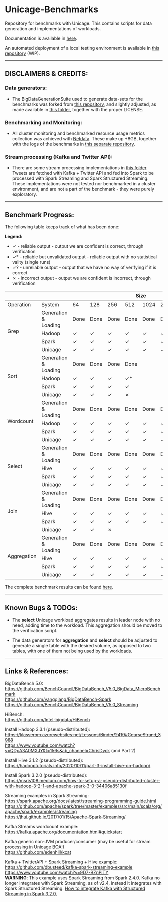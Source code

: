 # Unicage-Benchmarks

Repository for benchmarks with Unicage.
This contains scripts for data generation and implementations of workloads.

Documentation is available in [here](/documentation/documentation.md).

An automated deployment of a local testing environment is available in [this repository](https://github.com/duartegithub/vagrant-hadoop-cluster) (WIP).

---
## DISCLAIMERS & CREDITS:

### Data generators:
- The BigDataGenerationSuite used to generate data-sets for the benchmarks was forked from [this repository](https://github.com/BenchCouncil/BigDataBench_V5.0_BigData_MicroBenchmark/tree/main/BigDataGeneratorSuite), and slightly adjusted, as made available in [this folder](./BigDataGeneratorSuite/), together with the proper LICENSE.

### Benchmarking and Monitoring:
- All cluster monitoring and benchmarked resource usage metrics collection was achieved with [Netdata](https://www.netdata.cloud/). These make up +8GB, together with the logs of the benchmarks in [this separate repository](https://github.com/duartegithub/Unicage-Benchmarks-2021-2022-Results).

### Stream processing (Kafka and Twitter API):
- There are some stream processing implementations in [this folder](./workloads/stream/). Tweets are fetched with Kafka + Twitter API and fed into Spark to be processed with Spark Streaming and Spark Structured Streaming. These implementations were not tested nor benchmarked in a cluster environment, and are not a part of the benchmark - they were purely exploratory.

---
## Benchmark Progress:

The following table keeps track of what has been done:

**Legend:**
- ✓ - reliable output - output we are confident is correct, through verification
- ✓* - reliable but unvalidated output - reliable output with no statistical vality (single runs)
- ✓? - unreliable output - output that we have no way of verifying if it is correct
- ✗ - incorrect output - output we are confident is incorrect, through verification

<table class="tg">
<thead>
  <tr>
    <th class="tg-c3ow"></th>
    <th class="tg-c3ow"></th>
    <th class="tg-c3ow" colspan="8">Size</th>
  </tr>
</thead>
<tbody>
  <tr>
    <td class="tg-abip">Operation</td>
    <td class="tg-abip">System</td>
    <td class="tg-abip">64</td>
    <td class="tg-abip">128</td>
    <td class="tg-abip">256</td>
    <td class="tg-abip">512</td>
    <td class="tg-abip">1024</td>
    <td class="tg-abip">2048</td>
    <td class="tg-abip">4096</td>
    <td class="tg-abip">8192</td>
  </tr>
  <tr>
    <td class="tg-c3ow" rowspan="4">Grep</td>
    <td class="tg-c3ow">Generation &amp;<br>Loading</td>
    <td class="tg-c3ow">Done</td>
    <td class="tg-c3ow">Done</td>
    <td class="tg-c3ow">Done</td>
    <td class="tg-c3ow">Done</td>
    <td class="tg-c3ow">Done</td>
    <td class="tg-c3ow">Done</td>
    <td class="tg-c3ow">Done</td>
    <td class="tg-c3ow">Done</td>
  </tr>
  <tr>
    <td class="tg-abip">Hadoop</td>
    <td class="tg-abip">✓</td>
    <td class="tg-abip">✓</td>
    <td class="tg-abip">✓</td>
    <td class="tg-abip">✓</td>
    <td class="tg-abip">✓</td>
    <td class="tg-abip">✓</td>
    <td class="tg-abip">✓</td>
    <td class="tg-abip">✓</td>
  </tr>
  <tr>
    <td class="tg-c3ow">Spark</td>
    <td class="tg-c3ow">✓</td>
    <td class="tg-c3ow">✓</td>
    <td class="tg-c3ow">✓</td>
    <td class="tg-c3ow">✓</td>
    <td class="tg-c3ow">✓</td>
    <td class="tg-c3ow">✓</td>
    <td class="tg-c3ow">✓</td>
    <td class="tg-c3ow">✓</td>
  </tr>
  <tr>
    <td class="tg-abip">Unicage</td>
    <td class="tg-abip">✓</td>
    <td class="tg-abip">✓</td>
    <td class="tg-abip">✓</td>
    <td class="tg-abip">✓</td>
    <td class="tg-abip">✓</td>
    <td class="tg-abip">✓</td>
    <td class="tg-abip">✓</td>
    <td class="tg-abip">✓</td>
  </tr>
  <tr>
    <td class="tg-c3ow" rowspan="4">Sort</td>
    <td class="tg-c3ow">Generation &amp;<br>Loading</td>
    <td class="tg-c3ow">Done</td>
    <td class="tg-c3ow">Done</td>
    <td class="tg-c3ow">Done</td>
    <td class="tg-c3ow">Done</td>
    <td class="tg-c3ow"></td>
    <td class="tg-c3ow"></td>
    <td class="tg-c3ow"></td>
    <td class="tg-c3ow"></td>
  </tr>
  <tr>
    <td class="tg-abip">Hadoop</td>
    <td class="tg-abip">✓</td>
    <td class="tg-abip">✓</td>
    <td class="tg-abip">✓</td>
    <td class="tg-abip">✓*</td>
    <td class="tg-abip"></td>
    <td class="tg-abip"></td>
    <td class="tg-abip"></td>
    <td class="tg-abip"></td>
  </tr>
  <tr>
    <td class="tg-c3ow">Spark</td>
    <td class="tg-c3ow">✓</td>
    <td class="tg-c3ow">✓</td>
    <td class="tg-c3ow">✓</td>
    <td class="tg-c3ow">✓</td>
    <td class="tg-c3ow"></td>
    <td class="tg-c3ow"></td>
    <td class="tg-c3ow"></td>
    <td class="tg-c3ow"></td>
  </tr>
  <tr>
    <td class="tg-abip">Unicage</td>
    <td class="tg-abip">✓</td>
    <td class="tg-abip">✓</td>
    <td class="tg-abip">✓</td>
    <td class="tg-abip">✗</td>
    <td class="tg-abip"></td>
    <td class="tg-abip"></td>
    <td class="tg-abip"></td>
    <td class="tg-abip"></td>
  </tr>
  <tr>
    <td class="tg-c3ow" rowspan="4">Wordcount</td>
    <td class="tg-c3ow">Generation &amp;<br>Loading</td>
    <td class="tg-c3ow">Done</td>
    <td class="tg-c3ow">Done</td>
    <td class="tg-c3ow">Done</td>
    <td class="tg-c3ow">Done</td>
    <td class="tg-c3ow">Done</td>
    <td class="tg-c3ow">Done</td>
    <td class="tg-c3ow">Done</td>
    <td class="tg-c3ow">Done</td>
  </tr>
  <tr>
    <td class="tg-abip">Hadoop</td>
    <td class="tg-abip">✓</td>
    <td class="tg-abip">✓</td>
    <td class="tg-abip">✓</td>
    <td class="tg-abip">✓</td>
    <td class="tg-abip">✓</td>
    <td class="tg-abip">✓</td>
    <td class="tg-abip">✓</td>
    <td class="tg-abip">✓*</td>
  </tr>
  <tr>
    <td class="tg-c3ow">Spark</td>
    <td class="tg-c3ow">✓</td>
    <td class="tg-c3ow">✓</td>
    <td class="tg-c3ow">✓</td>
    <td class="tg-c3ow">✓</td>
    <td class="tg-c3ow">✓</td>
    <td class="tg-c3ow">✓</td>
    <td class="tg-c3ow">✓</td>
    <td class="tg-c3ow">✗</td>
  </tr>
  <tr>
    <td class="tg-abip">Unicage</td>
    <td class="tg-abip">✓</td>
    <td class="tg-abip">✓</td>
    <td class="tg-abip">✓</td>
    <td class="tg-abip">✓</td>
    <td class="tg-abip">✓</td>
    <td class="tg-abip">✓</td>
    <td class="tg-abip">✓</td>
    <td class="tg-abip">✓</td>
  </tr>
  <tr>
    <td class="tg-c3ow" rowspan="4">Select</td>
    <td class="tg-c3ow">Generation &amp;<br>Loading</td>
    <td class="tg-c3ow">Done</td>
    <td class="tg-c3ow">Done</td>
    <td class="tg-c3ow">Done</td>
    <td class="tg-c3ow">Done</td>
    <td class="tg-c3ow">Done</td>
    <td class="tg-c3ow">Done</td>
    <td class="tg-c3ow">Done</td>
    <td class="tg-c3ow">Done</td>
  </tr>
  <tr>
    <td class="tg-abip">Hive</td>
    <td class="tg-abip">✓</td>
    <td class="tg-abip">✓</td>
    <td class="tg-abip">✓</td>
    <td class="tg-abip">✓</td>
    <td class="tg-abip">✓</td>
    <td class="tg-abip">✓</td>
    <td class="tg-abip">✓</td>
    <td class="tg-abip">✓</td>
  </tr>
  <tr>
    <td class="tg-c3ow">Spark</td>
    <td class="tg-c3ow">✓</td>
    <td class="tg-c3ow">✓</td>
    <td class="tg-c3ow">✓</td>
    <td class="tg-c3ow">✓</td>
    <td class="tg-c3ow">✓</td>
    <td class="tg-c3ow">✓</td>
    <td class="tg-c3ow">✓</td>
    <td class="tg-c3ow">✓</td>
  </tr>
  <tr>
    <td class="tg-abip">Unicage</td>
    <td class="tg-abip">✓</td>
    <td class="tg-abip">✓</td>
    <td class="tg-abip">✓</td>
    <td class="tg-abip">✓</td>
    <td class="tg-abip">✓</td>
    <td class="tg-abip">✓</td>
    <td class="tg-abip">✓</td>
    <td class="tg-abip">✓</td>
  </tr>
  <tr>
    <td class="tg-c3ow" rowspan="4">Join</td>
    <td class="tg-c3ow">Generation &amp;<br>Loading</td>
    <td class="tg-c3ow">Done</td>
    <td class="tg-c3ow">Done</td>
    <td class="tg-c3ow">Done</td>
    <td class="tg-c3ow">Done</td>
    <td class="tg-c3ow">Done</td>
    <td class="tg-c3ow">Done</td>
    <td class="tg-c3ow">Done</td>
    <td class="tg-c3ow">Done</td>
  </tr>
  <tr>
    <td class="tg-abip">Hive</td>
    <td class="tg-abip">✓</td>
    <td class="tg-abip">✓</td>
    <td class="tg-abip">✓</td>
    <td class="tg-abip">✓</td>
    <td class="tg-abip">✓</td>
    <td class="tg-abip">✓</td>
    <td class="tg-abip">✓</td>
    <td class="tg-abip">✓</td>
  </tr>
  <tr>
    <td class="tg-c3ow">Spark</td>
    <td class="tg-c3ow">✓</td>
    <td class="tg-c3ow">✓</td>
    <td class="tg-c3ow">✓</td>
    <td class="tg-c3ow">✓</td>
    <td class="tg-c3ow">✓</td>
    <td class="tg-c3ow">✓</td>
    <td class="tg-c3ow">✓</td>
    <td class="tg-c3ow">✓</td>
  </tr>
  <tr>
    <td class="tg-abip">Unicage</td>
    <td class="tg-abip">✓</td>
    <td class="tg-abip">✓</td>
    <td class="tg-abip">✗</td>
    <td class="tg-abip"></td>
    <td class="tg-abip"></td>
    <td class="tg-abip"></td>
    <td class="tg-abip"></td>
    <td class="tg-abip"></td>
  </tr>
  <tr>
    <td class="tg-c3ow" rowspan="4">Aggregation</td>
    <td class="tg-c3ow">Generation &amp;<br>Loading</td>
    <td class="tg-c3ow">Done</td>
    <td class="tg-c3ow">Done</td>
    <td class="tg-c3ow">Done</td>
    <td class="tg-c3ow">Done</td>
    <td class="tg-c3ow">Done</td>
    <td class="tg-c3ow">Done</td>
    <td class="tg-c3ow">Done</td>
    <td class="tg-c3ow">Done</td>
  </tr>
  <tr>
    <td class="tg-abip">Hive</td>
    <td class="tg-abip">✓</td>
    <td class="tg-abip">✓</td>
    <td class="tg-abip">✓</td>
    <td class="tg-abip">✓</td>
    <td class="tg-abip">✓</td>
    <td class="tg-abip">✓</td>
    <td class="tg-abip">✓</td>
    <td class="tg-abip">✗</td>
  </tr>
  <tr>
    <td class="tg-c3ow">Spark</td>
    <td class="tg-c3ow">✓</td>
    <td class="tg-c3ow">✓</td>
    <td class="tg-c3ow">✓</td>
    <td class="tg-c3ow">✓</td>
    <td class="tg-c3ow">✓</td>
    <td class="tg-c3ow">✓</td>
    <td class="tg-c3ow">✓</td>
    <td class="tg-c3ow">✓</td>
  </tr>
  <tr>
    <td class="tg-abip">Unicage</td>
    <td class="tg-abip">✓</td>
    <td class="tg-abip">✓</td>
    <td class="tg-abip">✓</td>
    <td class="tg-abip">✓</td>
    <td class="tg-abip">✓</td>
    <td class="tg-abip">✓</td>
    <td class="tg-abip">✓</td>
    <td class="tg-abip">✓</td>
  </tr>
</tbody>
</table>

The complete benchmark results can be found [here](https://github.com/duartegithub/Unicage-Benchmarks-2021-2022-Results).


---
## Known Bugs & TODOs:

- The **select** Unicage workload aggregates results in leader node with no need, adding time to the workload. This aggregation should be moved to the verification script.

- The data generators for **aggregation** and **select** should be adjusted to generate a single table with the desired volume, as opposed to two tables, with one of them not being used by the workloads.

---
## Links & References:

BigDataBench 5.0:
<br> https://github.com/BenchCouncil/BigDataBench_V5.0_BigData_MicroBenchmark
<br> https://github.com/yangqiang/BigDataBench-Spark
<br> https://github.com/BenchCouncil/BigDataBench_V5.0_Streaming

HiBench:
<br> https://github.com/Intel-bigdata/HiBench

Install Hadoop 3.3.1 (pseudo-distributed):
<br> ~~https://klasserom.azurewebsites.net/Lessons/Binder/2410#CourseStrand_3988~~
<br> https://www.youtube.com/watch?v=QDpA3A0MXJY&t=156s&ab_channel=ChrisDyck (and Part 2)

Install Hive 3.1.2 (pseudo-distributed):
<br> https://hadooptutorials.info/2020/10/11/part-3-install-hive-on-hadoop/

Install Spark 3.2.0 (pseudo-distributed):
<br> https://msris108.medium.com/how-to-setup-a-pseudo-distributed-cluster-with-hadoop-3-2-1-and-apache-spark-3-0-34406a85130f

Streaming examples in Spark Streaming:
<br> https://spark.apache.org/docs/latest/streaming-programming-guide.html
<br> https://github.com/apache/spark/tree/master/examples/src/main/scala/org/apache/spark/examples/streaming
<br> https://jhui.github.io/2017/01/15/Apache-Spark-Streaming/

Kafka Streams wordcount example:
<br> https://kafka.apache.org/documentation.html#quickstart

Kafka generic non-JVM producer/consumer (may be useful for stream processing in Unicage BOA!)
<br> https://github.com/edenhill/kcat 

Kafka + TwitterAPI + Spark Streaming + Hive example:
<br> https://github.com/dbusteed/kafka-spark-streaming-example
<br> https://www.youtube.com/watch?v=9D7-BZnPiTY
<br> **WARNING**: This example uses Spark Streaming from Spark 2.4.0. Kafka no longer integrates with Spark Streaming, as of v2.4, instead it integrates with Spark Structured Streaming. [How to integrate Kafka with Structured Streaming in Spark 3.2.0.](https://spark.apache.org/docs/latest/structured-streaming-kafka-integration.html)

